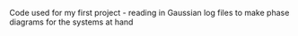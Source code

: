 Code used for my first project - reading in Gaussian log files to make phase diagrams for the systems at hand

